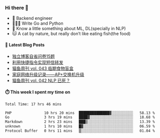 ### Hi there 👋

- 🔧 Backend engineer
- 👨🏻‍💻 Write Go and Python
- 🔭 Know a little something about ML, DL(specially in NLP)
- 🐱 A cat by nature, but really don’t like eating fish(the food)

#### 📖 Latest Blog Posts
<!-- BLOG-POST-LIST:START -->
- [独立博客自省问卷15题](https://ameow.xyz/archives/independent-blog-questionnaire)
- [利用快捷指令实现短信转发](https://ameow.xyz/archives/sms-forwarding-with-apple-shortcuts)
- [猫鱼周刊 vol. 043 临期食物盲盒](https://ameow.xyz/archives/weekly-043)
- [家庭网络升级记录——AP+交换机升级](https://ameow.xyz/archives/home-network-upgrade-2024)
- [猫鱼周刊 vol. 042 NLP 已死？](https://ameow.xyz/archives/weekly-042)
<!-- BLOG-POST-LIST:END -->

#### ⏱️ This week I spent my time on
<!--START_SECTION:waka-->

```txt
Total Time: 17 hrs 46 mins

PHP               10 hrs 20 mins  ██████████████▓░░░░░░░░░░   58.13 %
Go                3 hrs 19 mins   ████▓░░░░░░░░░░░░░░░░░░░░   18.68 %
Markdown          2 hrs 23 mins   ███▒░░░░░░░░░░░░░░░░░░░░░   13.39 %
unknown           1 hrs 10 mins   █▓░░░░░░░░░░░░░░░░░░░░░░░   06.59 %
Protocol Buffer   0 hrs 11 mins   ▒░░░░░░░░░░░░░░░░░░░░░░░░   01.04 %
```

<!--END_SECTION:waka-->

<!--
**LeslieLeung/LeslieLeung** is a ✨ _special_ ✨ repository because its `README.md` (this file) appears on your GitHub profile.

Here are some ideas to get you started:

- 🔭 I’m currently working on ...
- 🌱 I’m currently learning ...
- 👯 I’m looking to collaborate on ...
- 🤔 I’m looking for help with ...
- 💬 Ask me about ...
- 📫 How to reach me: ...
- 😄 Pronouns: ...
- ⚡ Fun fact: ...
-->
